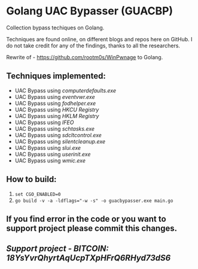 # Golang UAC Bypasser (GUACBP)

Collection bypass techiques on Golang.

Techniques are found online, on different blogs and repos here on GitHub. I do not take credit for any of the findings, thanks to all the researchers. 

Rewrite of - https://github.com/rootm0s/WinPwnage to Golang. 

## Techniques implemented:
* UAC Bypass using _computerdefaults.exe_
* UAC Bypass using _eventvwr.exe_
* UAC Bypass using _fodhelper.exe_
* UAC Bypass using _HKCU Registry_
* UAC Bypass using _HKLM Registry_
* UAC Bypass using _IFEO_
* UAC Bypass using _schtasks.exe_
* UAC Bypass using _sdcltcontrol.exe_
* UAC Bypass using _silentcleanup.exe_
* UAC Bypass using _slui.exe_
* UAC Bypass using _userinit.exe_
* UAC Bypass using _wmic.exe_
 
## How to build: 
  1. `set CGO_ENABLED=0`
  2. `go build -v -a -ldflags="-w -s" -o guacbypasser.exe main.go`

## If you find error in the code or you want to support project please commit this changes. 
## **_Support project - BITCOIN: 18YsYvrQhyrtAqUcpTXpHFrQ6RHyd73dS6_**
